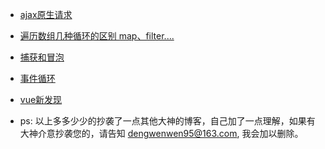 <!-- * [概况](abstract\SUMMARY.md)
  * [电源管理](abstract\hms_abstract_power.md)
  * [基本信息](abstract\hms_abstract_information.md)
  * [操作系统](abstract\hms_abstract_os.md)
  * [IPMI配置](abstract\hms_abstract_ipmi.md)
  * [时间](abstract\hms_abstract_time.md)
  * [硬件信息定时扫描](abstract\hms_abstract_scan.md) -->
* [ajax原生请求](Ajax.md)
* [遍历数组几种循环的区别 map、filter....](Loop.md)
* [捕获和冒泡](CaptureAndBubble.md)
* [事件循环](EventLoop.md)
* [vue新发现](vue.md)


*  ps: 以上多多少少的抄袭了一点其他大神的博客，自己加了一点理解，如果有大神介意抄袭您的，请告知 dengwenwen95@163.com, 我会加以删除。